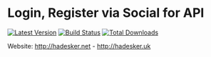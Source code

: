 Login, Register via Social for API
=======================

[![Latest Version](https://img.shields.io/github/release/namnguyen12041994/social-api.svg?style=flat-square)](https://github.com/namnguyen12041994/social-api.git)
[![Build Status](https://img.shields.io/travis/hadesker/social-api.svg?style=flat-square)]()
[![Total Downloads](https://img.shields.io/packagist/dt/hadesker/social-api.svg?style=flat-square)](https://packagist.org/packages/hadesker/social-api)

Website: http://hadesker.net - http://hadesker.uk
